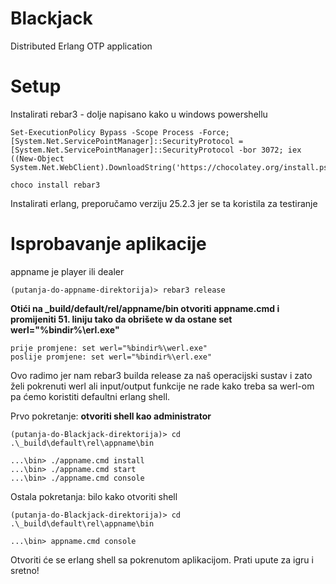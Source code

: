 Blackjack
=====

Distributed Erlang OTP application

Setup
=====

Instalirati rebar3 - dolje napisano kako u windows powershellu
    
    Set-ExecutionPolicy Bypass -Scope Process -Force; [System.Net.ServicePointManager]::SecurityProtocol = [System.Net.ServicePointManager]::SecurityProtocol -bor 3072; iex ((New-Object System.Net.WebClient).DownloadString('https://chocolatey.org/install.ps1'))

    choco install rebar3
    
Instalirati erlang, preporučamo verziju 25.2.3 jer se ta koristila za testiranje

Isprobavanje aplikacije
=====
appname je player ili dealer

    (putanja-do-appname-direktorija)> rebar3 release

**Otići na _build/default/rel/appname/bin otvoriti appname.cmd i promijeniti 51. liniju tako da obrišete w da ostane set werl="%bindir%\erl.exe"**

    prije promjene: set werl="%bindir%\werl.exe"
    poslije promjene: set werl="%bindir%\erl.exe"

Ovo radimo jer nam rebar3 builda release za naš operacijski sustav i zato želi pokrenuti werl ali input/output funkcije ne rade kako treba sa werl-om pa ćemo koristiti defaultni erlang shell.

Prvo pokretanje:
**otvoriti shell kao administrator**

    (putanja-do-Blackjack-direktorija)> cd .\_build\default\rel\appname\bin

    ...\bin> ./appname.cmd install
    ...\bin> ./appname.cmd start
    ...\bin> ./appname.cmd console

Ostala pokretanja:
bilo kako otvoriti shell

    (putanja-do-Blackjack-direktorija)> cd .\_build\default\rel\appname\bin
    
    ...\bin> appname.cmd console

Otvoriti će se erlang shell sa pokrenutom aplikacijom. Prati upute za igru i sretno!
